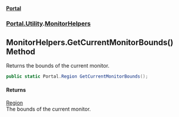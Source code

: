 #### [Portal](index.md 'index')
### [Portal.Utility](Portal.Utility.md 'Portal.Utility').[MonitorHelpers](MonitorHelpers.md 'Portal.Utility.MonitorHelpers')

## MonitorHelpers.GetCurrentMonitorBounds() Method

Returns the bounds of the current monitor.

```csharp
public static Portal.Region GetCurrentMonitorBounds();
```

#### Returns
[Region](Region.md 'Portal.Region')  
The bounds of the current monitor.